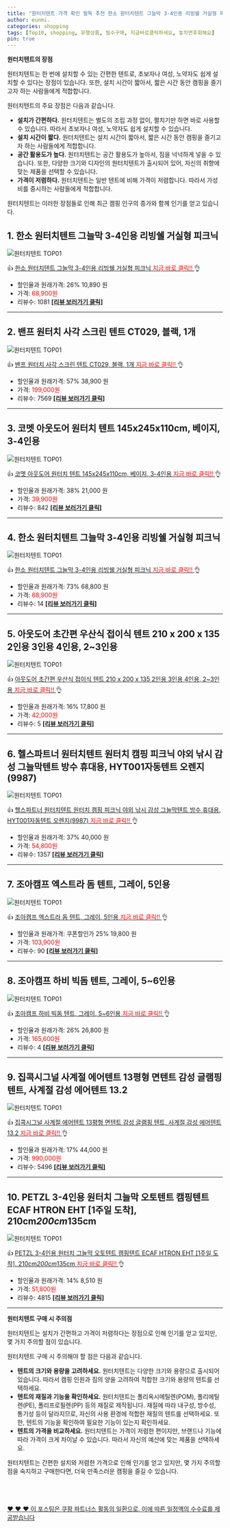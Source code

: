 ```yaml
---
title: "원터치텐트 가격 확인 필독 추천 한소 원터치텐트 그늘막 3-4인용 리빙쉘 거실형 피크닉 비교 장점 구매가이드"
author: eunmi.
categories: shopping
tags: [Top10, shopping, 유행상품, 필수구매, 지금바로클릭하세요, 놓치면후회해요]
pin: true
---
```

**원터치텐트의 장점**

원터치텐트는 한 번에 설치할 수 있는 간편한 텐트로, 초보자나 여성, 노약자도 쉽게 설치할 수 있다는 장점이 있습니다. 또한, 설치 시간이 짧아서, 짧은 시간 동안 캠핑을 즐기고자 하는 사람들에게 적합합니다.

원터치텐트의 주요 장점은 다음과 같습니다.

* **설치가 간편하다.** 원터치텐트는 별도의 조립 과정 없이, 펼치기만 하면 바로 사용할 수 있습니다. 따라서 초보자나 여성, 노약자도 쉽게 설치할 수 있습니다.
* **설치 시간이 짧다.** 원터치텐트는 설치 시간이 짧아서, 짧은 시간 동안 캠핑을 즐기고자 하는 사람들에게 적합합니다.
* **공간 활용도가 높다.** 원터치텐트는 공간 활용도가 높아서, 짐을 넉넉하게 넣을 수 있습니다. 또한, 다양한 크기와 디자인의 원터치텐트가 출시되어 있어, 자신의 취향에 맞는 제품을 선택할 수 있습니다.
* **가격이 저렴하다.** 원터치텐트는 일반 텐트에 비해 가격이 저렴합니다. 따라서 가성비를 중시하는 사람들에게 적합합니다.

원터치텐트는 이러한 장점들로 인해 최근 캠핑 인구의 증가와 함께 인기를 얻고 있습니다.

   

## 1. 한소 원터치텐트 그늘막 3-4인용 리빙쉘 거실형 피크닉

![원터치텐트 TOP01](https://thumbnail8.coupangcdn.com/thumbnails/remote/230x230ex/image/vendor_inventory/495f/27510614bbd74aa4273d88fc0e914401ecb90f289576ae29637872687c5f.jpg)


👍 [한소 원터치텐트 그늘막 3-4인용 리빙쉘 거실형 피크닉 <font color=red> 지금 바로 클릭!! </font> ](https://link.coupang.com/re/AFFSDP?lptag=AF3617701&subid=GithubCoopas&pageKey=6606591671&traceid=V0-153&itemId=14962619246&vendorItemId=87436566351) 👌 


- 할인율과 원래가격: 26%  10,890   원
- 가격: <span style='color:red'>68,900원</span>
- 리뷰수: 1081  [**[리뷰 보러가기 클릭]**](https://link.coupang.com/re/AFFSDP?lptag=AF3617701&subid=GithubCoopas&pageKey=6606591671&traceid=V0-153&itemId=14962619246&vendorItemId=87436566351)

---


   

## 2. 밴프 원터치 사각 스크린 텐트 CT029, 블랙, 1개

![원터치텐트 TOP01](https://thumbnail7.coupangcdn.com/thumbnails/remote/230x230ex/image/retail/images/2021/12/03/13/5/521171e7-1271-45f6-b66a-aec57ffaeaf5.jpg)


👍 [밴프 원터치 사각 스크린 텐트 CT029, 블랙, 1개 <font color=red> 지금 바로 클릭!! </font> ](https://link.coupang.com/re/AFFSDP?lptag=AF3617701&subid=GithubCoopas&pageKey=6216738460&traceid=V0-153&itemId=12419969585&vendorItemId=79689320153) 👌 


- 할인율과 원래가격: 57%  38,900   원
- 가격: <span style='color:red'>199,000원</span>
- 리뷰수: 7569  [**[리뷰 보러가기 클릭]**](https://link.coupang.com/re/AFFSDP?lptag=AF3617701&subid=GithubCoopas&pageKey=6216738460&traceid=V0-153&itemId=12419969585&vendorItemId=79689320153)

---


   

## 3. 코멧 아웃도어 원터치 텐트 145x245x110cm, 베이지, 3-4인용

![원터치텐트 TOP01](https://thumbnail9.coupangcdn.com/thumbnails/remote/230x230ex/image/retail/images/2961017987742450-ba63ec6f-0c0f-42f9-aeb8-59ec50d4e9be.png)


👍 [코멧 아웃도어 원터치 텐트 145x245x110cm, 베이지, 3-4인용 <font color=red> 지금 바로 클릭!! </font> ](https://link.coupang.com/re/AFFSDP?lptag=AF3617701&subid=GithubCoopas&pageKey=5151651402&traceid=V0-153&itemId=15279952989&vendorItemId=82500447736) 👌 


- 할인율과 원래가격: 38%  21,000   원
- 가격: <span style='color:red'>39,900원</span>
- 리뷰수: 842  [**[리뷰 보러가기 클릭]**](https://link.coupang.com/re/AFFSDP?lptag=AF3617701&subid=GithubCoopas&pageKey=5151651402&traceid=V0-153&itemId=15279952989&vendorItemId=82500447736)

---


   

## 4. 한소 원터치텐트 그늘막 3-4인용 리빙쉘 거실형 피크닉

![원터치텐트 TOP01](https://thumbnail8.coupangcdn.com/thumbnails/remote/230x230ex/image/vendor_inventory/495f/27510614bbd74aa4273d88fc0e914401ecb90f289576ae29637872687c5f.jpg)


👍 [한소 원터치텐트 그늘막 3-4인용 리빙쉘 거실형 피크닉 <font color=red> 지금 바로 클릭!! </font> ](https://link.coupang.com/re/AFFSDP?lptag=AF3617701&subid=GithubCoopas&pageKey=6606591671&traceid=V0-153&itemId=14962619246&vendorItemId=87436566351) 👌 


- 할인율과 원래가격: 73%  68,800   원
- 가격: <span style='color:red'>68,900원</span>
- 리뷰수: 14  [**[리뷰 보러가기 클릭]**](https://link.coupang.com/re/AFFSDP?lptag=AF3617701&subid=GithubCoopas&pageKey=6606591671&traceid=V0-153&itemId=14962619246&vendorItemId=87436566351)

---


   

## 5. 아웃도어 초간편 우산식 접이식 텐트 210 x 200 x 135 2인용 3인용 4인용, 2~3인용

![원터치텐트 TOP01](https://thumbnail7.coupangcdn.com/thumbnails/remote/230x230ex/image/vendor_inventory/b630/d9c526cfb4ff42ba17872acb5f82a5d411f09a40064fcab47827cf9dea90.jpg)


👍 [아웃도어 초간편 우산식 접이식 텐트 210 x 200 x 135 2인용 3인용 4인용, 2~3인용 <font color=red> 지금 바로 클릭!! </font> ](https://link.coupang.com/re/AFFSDP?lptag=AF3617701&subid=GithubCoopas&pageKey=6429513888&traceid=V0-153&itemId=13869749897&vendorItemId=81119633524) 👌 


- 할인율과 원래가격: 16%  17,800   원
- 가격: <span style='color:red'>42,000원</span>
- 리뷰수: 5  [**[리뷰 보러가기 클릭]**](https://link.coupang.com/re/AFFSDP?lptag=AF3617701&subid=GithubCoopas&pageKey=6429513888&traceid=V0-153&itemId=13869749897&vendorItemId=81119633524)

---


   

## 6. 헬스파트너 원터치텐트 원터치 캠핑 피크닉 야외 낚시 감성 그늘막텐트 방수 휴대용, HYT001자동텐트 오렌지(9987)

![원터치텐트 TOP01](https://thumbnail9.coupangcdn.com/thumbnails/remote/230x230ex/image/vendor_inventory/765b/fc09f339fd882c5df20860b9ec6cf54d6eb3615653ee6ba47185a81ee7df.png)


👍 [헬스파트너 원터치텐트 원터치 캠핑 피크닉 야외 낚시 감성 그늘막텐트 방수 휴대용, HYT001자동텐트 오렌지(9987) <font color=red> 지금 바로 클릭!! </font> ](https://link.coupang.com/re/AFFSDP?lptag=AF3617701&subid=GithubCoopas&pageKey=7647660696&traceid=V0-153&itemId=20339963089&vendorItemId=86491247714) 👌 


- 할인율과 원래가격: 37%  40,000   원
- 가격: <span style='color:red'>54,800원</span>
- 리뷰수: 1357  [**[리뷰 보러가기 클릭]**](https://link.coupang.com/re/AFFSDP?lptag=AF3617701&subid=GithubCoopas&pageKey=7647660696&traceid=V0-153&itemId=20339963089&vendorItemId=86491247714)

---


   

## 7. 조아캠프 엑스트라 돔 텐트, 그레이, 5인용

![원터치텐트 TOP01](https://thumbnail6.coupangcdn.com/thumbnails/remote/230x230ex/image/vendor_inventory/e63a/8f418f47e78a560199b03a9686a4a01dc78971692e547b2caccb37ed7268.jpg)


👍 [조아캠프 엑스트라 돔 텐트, 그레이, 5인용 <font color=red> 지금 바로 클릭!! </font> ](https://link.coupang.com/re/AFFSDP?lptag=AF3617701&subid=GithubCoopas&pageKey=35289527&traceid=V0-153&itemId=130861847&vendorItemId=70593062680) 👌 


- 할인율과 원래가격: 쿠폰할인가 25%  19,800   원
- 가격: <span style='color:red'>103,900원</span>
- 리뷰수: 90  [**[리뷰 보러가기 클릭]**](https://link.coupang.com/re/AFFSDP?lptag=AF3617701&subid=GithubCoopas&pageKey=35289527&traceid=V0-153&itemId=130861847&vendorItemId=70593062680)

---


   

## 8. 조아캠프 하비 빅돔 텐트, 그레이, 5~6인용

![원터치텐트 TOP01](https://thumbnail8.coupangcdn.com/thumbnails/remote/230x230ex/image/retail/images/3494565949106668-3ea34059-0c2e-4ae4-8c44-18d34eb77011.jpg)


👍 [조아캠프 하비 빅돔 텐트, 그레이, 5~6인용 <font color=red> 지금 바로 클릭!! </font> ](https://link.coupang.com/re/AFFSDP?lptag=AF3617701&subid=GithubCoopas&pageKey=120365801&traceid=V0-153&itemId=358252033&vendorItemId=3871941476) 👌 


- 할인율과 원래가격: 26%  26,800   원
- 가격: <span style='color:red'>165,600원</span>
- 리뷰수: 4  [**[리뷰 보러가기 클릭]**](https://link.coupang.com/re/AFFSDP?lptag=AF3617701&subid=GithubCoopas&pageKey=120365801&traceid=V0-153&itemId=358252033&vendorItemId=3871941476)

---


   

## 9. 집콕시그널 사계절 에어텐트 13평형 면텐트 감성 글램핑 텐트, 사계절 감성 에어텐트 13.2

![원터치텐트 TOP01](https://thumbnail10.coupangcdn.com/thumbnails/remote/230x230ex/image/vendor_inventory/e4a7/4ff85534b7d58b163fcf20449e14feb77a3de37647f09df0f757312237cc.jpg)


👍 [집콕시그널 사계절 에어텐트 13평형 면텐트 감성 글램핑 텐트, 사계절 감성 에어텐트 13.2 <font color=red> 지금 바로 클릭!! </font> ](https://link.coupang.com/re/AFFSDP?lptag=AF3617701&subid=GithubCoopas&pageKey=7673333103&traceid=V0-153&itemId=20475675873&vendorItemId=86460693327) 👌 


- 할인율과 원래가격: 17%  44,000   원
- 가격: <span style='color:red'>990,000원</span>
- 리뷰수: 5496  [**[리뷰 보러가기 클릭]**](https://link.coupang.com/re/AFFSDP?lptag=AF3617701&subid=GithubCoopas&pageKey=7673333103&traceid=V0-153&itemId=20475675873&vendorItemId=86460693327)

---


   

## 10. PETZL 3-4인용 원터치 그늘막 오토텐트 캠핑텐트 ECAF HTRON EHT [1주일 도착], 210cm*200cm*135cm

![원터치텐트 TOP01](https://thumbnail10.coupangcdn.com/thumbnails/remote/230x230ex/image/vendor_inventory/e2ed/3df319a39939aa0480938e546f3c6900b230ac814c94832fdf4f7a18b6f6.jpeg)


👍 [PETZL 3-4인용 원터치 그늘막 오토텐트 캠핑텐트 ECAF HTRON EHT [1주일 도착], 210cm*200cm*135cm <font color=red> 지금 바로 클릭!! </font> ](https://link.coupang.com/re/AFFSDP?lptag=AF3617701&subid=GithubCoopas&pageKey=6365917994&traceid=V0-153&itemId=13460819446&vendorItemId=80715204215) 👌 


- 할인율과 원래가격: 14%  8,510   원
- 가격: <span style='color:red'>51,800원</span>
- 리뷰수: 4815  [**[리뷰 보러가기 클릭]**](https://link.coupang.com/re/AFFSDP?lptag=AF3617701&subid=GithubCoopas&pageKey=6365917994&traceid=V0-153&itemId=13460819446&vendorItemId=80715204215)

---
**원터치텐트 구매 시 주의점**

원터치텐트는 설치가 간편하고 가격이 저렴하다는 장점으로 인해 인기를 얻고 있지만, 몇 가지 주의할 점이 있습니다.

원터치텐트 구매 시 주의해야 할 점은 다음과 같습니다.

* **텐트의 크기와 용량을 고려하세요.** 원터치텐트는 다양한 크기와 용량으로 출시되어 있습니다. 따라서 캠핑 인원과 짐의 양을 고려하여 적합한 크기와 용량의 텐트를 선택하세요.
* **텐트의 재질과 기능을 확인하세요.** 원터치텐트는 폴리옥시메틸렌(POM), 폴리에틸렌(PE), 폴리프로필렌(PP) 등의 재질로 제작됩니다. 재질에 따라 내구성, 방수성, 통기성 등이 달라지므로, 자신의 사용 환경에 적합한 재질의 텐트를 선택하세요. 또한, 텐트의 기능을 확인하여 필요한 기능이 있는지 확인하세요.
* **텐트의 가격을 비교하세요.** 원터치텐트는 가격이 저렴한 편이지만, 브랜드나 기능에 따라 가격이 크게 차이날 수 있습니다. 따라서 자신의 예산에 맞는 제품을 선택하세요.

원터치텐트는 간편한 설치와 저렴한 가격으로 인해 인기를 얻고 있지만, 몇 가지 주의할 점을 숙지하고 구매한다면, 더욱 만족스러운 캠핑을 즐길 수 있습니다.<br><br><br><br><br> [ ❤ ❤ ❤ 이 포스팅은 쿠팡 파트너스 활동의 일환으로, 이에 따른 일정액의 수수료를 제공받습니다](https://link.coupang.com/a/bcEFyh)